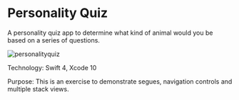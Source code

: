 # Personality Quiz

A personality quiz app to determine what kind of animal would you be based on a series of questions.

![personalityquiz](https://user-images.githubusercontent.com/44620966/54073921-42fae080-4252-11e9-9401-2a48968b31ae.png)

Technology: Swift 4, Xcode 10

Purpose: This is an exercise to demonstrate segues, navigation controls and multiple stack views.

